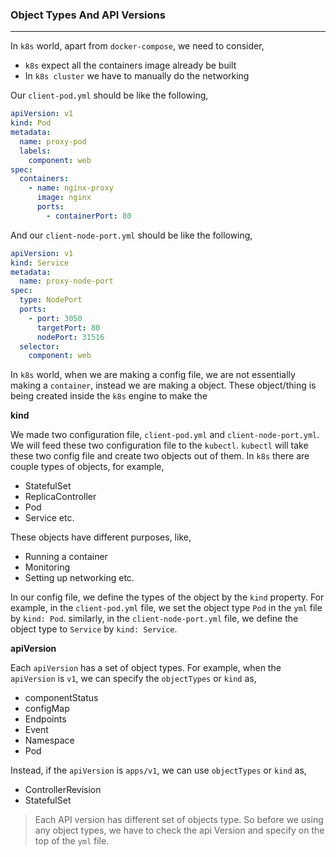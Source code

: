 ### Object Types And API Versions

---

In `k8s` world, apart from `docker-compose`, we need to consider,

- `k8s` expect all the containers image already be built
- In `k8s cluster` we have to manually do the networking

Our `client-pod.yml` should be like the following,

```yml
apiVersion: v1
kind: Pod
metadata:
  name: proxy-pod
  labels:
    component: web
spec:
  containers:
    - name: nginx-proxy
      image: nginx
      ports:
        - containerPort: 80
```

And our `client-node-port.yml` should be like the following,

```yml
apiVersion: v1
kind: Service
metadata:
  name: proxy-node-port
spec:
  type: NodePort
  ports:
    - port: 3050
      targetPort: 80
      nodePort: 31516
  selector:
    component: web
```

In `k8s` world, when we are making a config file, we are not essentially making a `container`, instead we are making a object. These object/thing is being created inside the `k8s` engine to make the

**kind**

We made two configuration file, `client-pod.yml` and `client-node-port.yml`. We will feed these two configuration file to the `kubectl`. `kubectl` will take these two config file and create two objects out of them. In `k8s` there are couple types of objects, for example,

- StatefulSet
- ReplicaController
- Pod
- Service etc.

These objects have different purposes, like,

- Running a container
- Monitoring
- Setting up networking etc.

In our config file, we define the types of the object by the `kind` property. For example, in the `client-pod.yml` file, we set the object type `Pod` in the `yml` file by `kind: Pod`. similarly, in the `client-node-port.yml` file, we define the object type to `Service` by `kind: Service`.

**apiVersion**

Each `apiVersion` has a set of object types. For example, when the `apiVersion` is `v1`, we can specify the `objectTypes` or `kind` as,

- componentStatus
- configMap
- Endpoints
- Event
- Namespace
- Pod

Instead, if the `apiVersion` is `apps/v1`, we can use `objectTypes` or `kind` as,

- ControllerRevision
- StatefulSet

> Each API version has different set of objects type. So before we using any object types, we have to check the api Version and specify on the top of the `yml` file.
